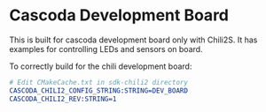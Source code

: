 # Cascoda Development Board

This is built for cascoda development board only with Chili2S. It has examples for controlling LEDs and sensors on board.

To correctly build for the chili development board:
```CMake
# Edit CMakeCache.txt in sdk-chili2 directory
CASCODA_CHILI2_CONFIG_STRING:STRING=DEV_BOARD
CASCODA_CHILI2_REV:STRING=1
```